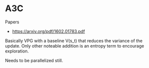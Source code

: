 # A3C

Papers

  * https://arxiv.org/pdf/1602.01783.pdf


Basically VPG with a baseline V(s_t) that reduces the variance of the update. Only other noteable addition is an entropy term to encourage exploration.

Needs to be parallelized still.